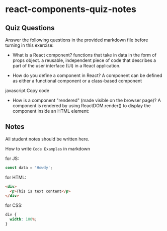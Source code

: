 # react-components-quiz-notes

## Quiz Questions

Answer the following questions in the provided markdown file before turning in this exercise:

- What is a React component?
  functions that take in data in the form of props object. a reusable, independent piece of code that describes a part of the user interface (UI) in a React application.

- How do you define a component in React?
  A component can be defined as either a functional component or a class-based component

javascript
Copy code

- How is a component "rendered" (made visible on the browser page)?
  A component is rendered by using ReactDOM.render() to display the component inside an HTML element:

## Notes

All student notes should be written here.

How to write `Code Examples` in markdown

for JS:

```javascript
const data = 'Howdy';
```

for HTML:

```html
<div>
  <p>This is text content</p>
</div>
```

for CSS:

```css
div {
  width: 100%;
}
```
